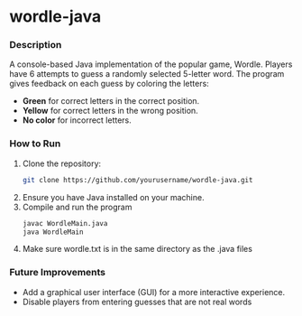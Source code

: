 # wordle-java
### Description
A console-based Java implementation of the popular game, Wordle. Players have 6 attempts to guess a randomly selected 5-letter word. The program gives feedback on each guess by coloring the letters:
- **Green** for correct letters in the correct position.
- **Yellow** for correct letters in the wrong position.
- **No color** for incorrect letters.

### How to Run
1. Clone the repository:
   ```bash
   git clone https://github.com/yourusername/wordle-java.git
2. Ensure you have Java installed on your machine.
3. Compile and run the program
   ```bash
   javac WordleMain.java
   java WordleMain
4. Make sure wordle.txt is in the same directory as the .java files


### Future Improvements
- Add a graphical user interface (GUI) for a more interactive experience.
- Disable players from entering guesses that are not real words
